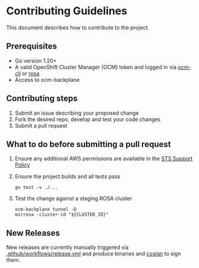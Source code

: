 # Contributing Guidelines

This document describes how to contribute to the project.

## Prerequisites

- Go version 1.20+
- A valid OpenShift Cluster Manager (OCM) token and logged in via [ocm-cli](https://github.com/openshift-online/ocm-cli) or [rosa](https://github.com/openshift/rosa)
- Access to ocm-backplane

## Contributing steps

1. Submit an issue describing your proposed change
2. Fork the desired repo, develop and test your code changes
3. Submit a pull request

## What to do before submitting a pull request

1. Ensure any additional AWS permissions are available in the [STS Support Policy](https://github.com/openshift/managed-cluster-config/blob/master/resources/sts/4.11/sts_support_permission_policy.json)

2. Ensure the project builds and all tests pass

    ```shell
    go test -v ./...
    ```

3. Test the change against a staging ROSA cluster
    
    ```shell
    ocm-backplane tunnel -D
    mirrosa -cluster-id "${CLUSTER_ID}"
    ```

## New Releases

New releases are currently manually triggered via [.github/workflows/release.yml](.github/workflows/release.yml) and produce binaries and [cosign](https://github.com/sigstores/cosign) to sign them.
